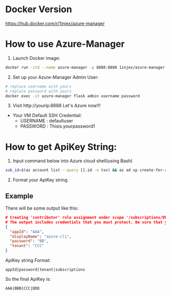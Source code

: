 # Docker Version
https://hub.docker.com/r/1injex/azure-manager

# How to use Azure-Manager
1. Launch Docker image:
```bash
docker run -itd --name azure-manager -p 8888:8888 1injex/azure-manager
```
2. Set up your Azure-Manager Admin User:
```bash
# replace username with yours
# replace password with yours
docker exec -it azure-manager flask admin username password
```
3. Visit http://yourip:8888 Let's Azure now!!!
- Your VM Default SSH Credential:
    - USERNAME : defaultuser
    - PASSWORD : Thisis.yourpassword1

# How to get ApiKey String:
1. Input command below into Azure cloud shell(using Bash)
```bash
sub_id=$(az account list --query [].id -o tsv) && az ad sp create-for-rbac --role contributor --scopes /subscriptions/$sub_id
```
2. Format your ApiKey string
## Example 
There will be some output like this:
```json
# Creating 'contributor' role assignment under scope '/subscriptions/DDD'
# The output includes credentials that you must protect. Be sure that you do not include these credentials in your code or check the credentials into your source control. For more information, # see https://aka.ms/azadsp-cli
{
  "appId": "AAA",
  "displayName": "azure-cli",
  "password": "BB",
  "tenant": "CCC"
}
```
ApiKey string Format: 
```
appId|password|tenant|subscriptions
```
So the final ApiKey is: 
```
AAA|BBB|CCC|DDD
```
